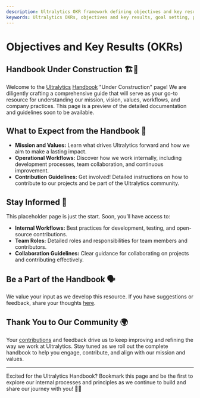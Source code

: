 ```yaml
---
description: Ultralytics OKR framework defining objectives and key results for transparent goal-setting, performance tracking, and strategic alignment across the organization.
keywords: Ultralytics OKRs, objectives and key results, goal setting, performance metrics, strategic planning, team alignment
---
```


# Objectives and Key Results (OKRs)

## Handbook Under Construction 🏗️📖

Welcome to the [Ultralytics](https://www.ultralytics.com/) [Handbook](https://handbook.ultralytics.com/) "Under Construction" page! We are diligently crafting a comprehensive guide that will serve as your go-to resource for understanding our mission, vision, values, workflows, and company practices. This page is a preview of the detailed documentation and guidelines soon to be available.

## What to Expect from the Handbook 📘

- **Mission and Values:** Learn what drives Ultralytics forward and how we aim to make a lasting impact.
- **Operational Workflows:** Discover how we work internally, including development processes, team collaboration, and continuous improvement.
- **Contribution Guidelines:** Get involved! Detailed instructions on how to contribute to our projects and be part of the Ultralytics community.

## Stay Informed 🚧

This placeholder page is just the start. Soon, you’ll have access to:

- **Internal Workflows:** Best practices for development, testing, and open-source contributions.
- **Team Roles:** Detailed roles and responsibilities for team members and contributors.
- **Collaboration Guidelines:** Clear guidance for collaborating on projects and contributing effectively.

## Be a Part of the Handbook 🗣️

We value your input as we develop this resource. If you have suggestions or feedback, share your thoughts [here](https://www.ultralytics.com/survey).

## Thank You to Our Community 🌍

Your [contributions](https://docs.ultralytics.com/help/contributing/) and feedback drive us to keep improving and refining the way we work at Ultralytics. Stay tuned as we roll out the complete handbook to help you engage, contribute, and align with our mission and values.

---

Excited for the Ultralytics Handbook? Bookmark this page and be the first to explore our internal processes and principles as we continue to build and share our journey with you! 📖✨
